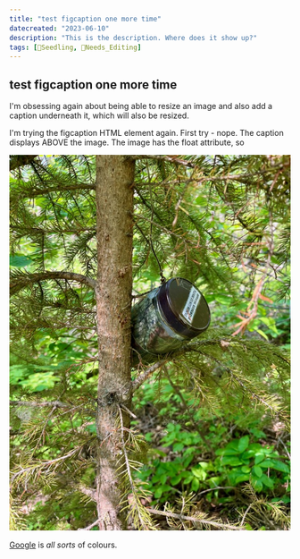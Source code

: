 ```yaml
---
title: "test figcaption one more time"
datecreated: "2023-06-10"
description: "This is the description. Where does it show up?"
tags: [🌱Seedling, 🧹Needs_Editing]
---
```

## test figcaption one more time
I'm obsessing again about being able to resize an image and also add a caption underneath it, which will also be resized.

I'm trying the figcaption HTML element again. First try - nope. The caption displays ABOVE the image. The image has the float attribute, so 

![](notes/images/IMG_0782.jpeg#right50)
<figcaption class="captionright">

[Google](https://google.ca) is *all sorts* of colours.

</figcaption>
